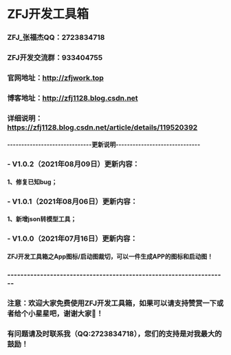 # ZFJ开发工具箱

### ZFJ_张福杰QQ：2723834718
### ZFJ开发交流群：933404755
### 官网地址：http://zfjwork.top
### 博客地址：http://zfj1128.blog.csdn.net
### 详细说明：https://zfj1128.blog.csdn.net/article/details/119520392


#### ------------------------------更新说明------------------------------
### - V1.0.2（2021年08月09日）更新内容：

#### 1、修复已知bug；




### - V1.0.1（2021年08月06日）更新内容：

#### 1、新增json转模型工具；




### - V1.0.0（2021年07月16日）更新内容：

#### ZFJ开发工具箱之App图标/启动图裁切，可以一件生成APP的图标和启动图！




### -------------------------------------------------------------------
### 注意：欢迎大家免费使用ZFJ开发工具箱，如果可以请支持赞赏一下或者给个小星星吧，谢谢大家🤝！
### 有问题请及时联系我（QQ:2723834718），您们的支持是对我最大的鼓励！

